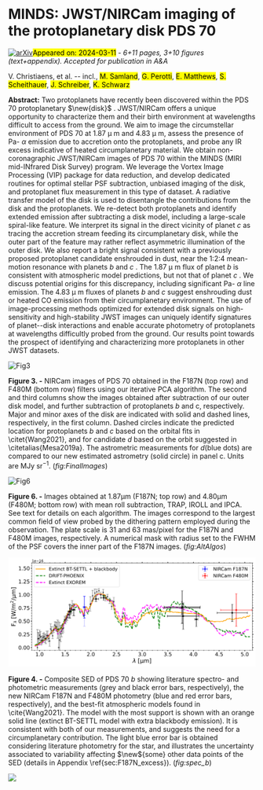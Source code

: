 <div class="macros" style="visibility:hidden;">
$\newcommand{\ensuremath}{}$
$\newcommand{\xspace}{}$
$\newcommand{\object}[1]{\texttt{#1}}$
$\newcommand{\farcs}{{.}''}$
$\newcommand{\farcm}{{.}'}$
$\newcommand{\arcsec}{''}$
$\newcommand{\arcmin}{'}$
$\newcommand{\ion}[2]{#1#2}$
$\newcommand{\textsc}[1]{\textrm{#1}}$
$\newcommand{\hl}[1]{\textrm{#1}}$
$\newcommand{\footnote}[1]{}$
$\newcommand{\ikc}[1]{\textcolor{blue}{\textsf{IK: #1 }}}$
$\newcommand{\vc}[1]{\textcolor{red}{\textbf{VC:} #1}}$
$\newcommand{\gp}[1]{\textcolor{teal}{\textbf{GP:} #1}}$
$\newcommand{\new}[1]{#1}$</div>



<div id="title">

# MINDS: JWST/NIRCam imaging of the protoplanetary disk PDS 70

</div>
<div id="comments">

[![arXiv](https://img.shields.io/badge/arXiv-2403.04855-b31b1b.svg)](https://arxiv.org/abs/2403.04855)<mark>Appeared on: 2024-03-11</mark> -  _6+11 pages, 3+10 figures (text+appendix). Accepted for publication in A&A_

</div>
<div id="authors">

V. Christiaens, et al. -- incl., <mark>M. Samland</mark>, <mark>G. Perotti</mark>, <mark>E. Matthews</mark>, <mark>S. Scheithauer</mark>, <mark>J. Schreiber</mark>, <mark>K. Schwarz</mark>

</div>
<div id="abstract">

**Abstract:** Two protoplanets have recently been discovered within the PDS 70 protoplanetary $\new{disk}$ .    JWST/NIRCam offers a unique opportunity to characterize them and their birth environment at wavelengths difficult to access from the ground. We aim to image the circumstellar environment of PDS 70    at 1.87 $\upmu$ m and 4.83 $\upmu$ m, assess the presence of Pa- $\alpha$ emission due to accretion onto the protoplanets, and probe any IR excess indicative of heated circumplanetary material. We obtain non-coronagraphic JWST/NIRCam images of PDS 70 within the MINDS (MIRI mid-INfrared Disk Survey) program. We leverage the Vortex Image Processing (VIP) package for data reduction, and develop dedicated routines for optimal stellar PSF subtraction, unbiased imaging of the disk, and protoplanet flux measurement in this type of dataset.    A radiative transfer model of the disk is used to disentangle the    contributions from the disk and the protoplanets. We re-detect both protoplanets    and identify extended emission after subtracting a    disk model, including a large-scale spiral-like feature. We interpret its signal in the direct vicinity of planet $c$ as tracing the accretion stream feeding its circumplanetary disk, while the outer part of the feature may rather reflect asymmetric illumination    of the outer disk.    We also report a bright signal consistent with a previously proposed protoplanet candidate enshrouded in dust, near the 1:2:4 mean-motion resonance with planets $b$ and $c$ .    The 1.87 $\upmu$ m flux of planet $b$ is consistent with atmospheric model predictions,    but not that of planet $c$ . We discuss potential origins for this discrepancy, including    significant Pa- $\alpha$ line emission.    The 4.83 $\upmu$ m fluxes of planets $b$ and $c$ suggest    enshrouding dust or heated CO emission from their circumplanetary environment. The use of image-processing methods optimized for extended disk signals on high-sensitivity and high-stability JWST images can uniquely identify signatures of planet--disk interactions and enable accurate photometry of protoplanets at wavelengths difficultly probed from the ground. Our results point towards the prospect of identifying and characterizing more protoplanets in other JWST datasets.

</div>

<div id="div_fig1">

<img src="tmp_2403.04855/./Fig1_v10.png" alt="Fig3" width="100%"/>

**Figure 3. -** 
    NIRCam images of PDS 70 obtained in the F187N (top row) and F480M (bottom row) filters
    using our iterative PCA algorithm.
    The second and third columns show the images obtained after subtraction of our outer disk model,
    and further subtraction of protoplanets $b$ and c, respectively. Major and minor axes of the disk are indicated with solid and dashed lines, respectively, in the first column. Dashed circles indicate the predicted location for protoplanets $b$ and $c$ based on the orbital fits in \citet{Wang2021}, and for candidate $d$ based on the orbit suggested in \citetalias{Mesa2019a}. The astrometric measurements for $d$(blue dots) are compared to our new estimated astrometry (solid circle) in panel c.
    Units are MJy sr$^{-1}$.
     (*fig:FinalImages*)

</div>
<div id="div_fig2">

<img src="tmp_2403.04855/./FigA1_v4.png" alt="Fig6" width="100%"/>

**Figure 6. -** Images obtained at 1.87$\upmu$m (F187N; top row) and 4.80$\upmu$m (F480M; bottom row) with mean roll subtraction,
    TRAP, IROLL and IPCA. See text for details on each algorithm. The images correspond to the largest common field of view probed by the dithering pattern employed during the observation. The plate scale is 31 and 63 mas/pixel for the F187N and F480M images, respectively. A numerical mask with radius set to the FWHM of the PSF covers the inner part of the F187N images.
     (*fig:AltAlgos*)

</div>
<div id="div_fig3">

<img src="tmp_2403.04855/./Fig2_v9.png" alt="Fig4" width="100%"/>

**Figure 4. -** Composite SED of PDS 70 $b$ showing literature spectro- and photometric measurements (grey and black error bars, respectively), the new NIRCam F187N and F480M photometry
(blue and red error bars, respectively), and
the best-fit atmospheric models found in \cite{Wang2021}. The model with the most support is shown with an orange solid line (extinct BT-SETTL model with extra blackbody emission). It is consistent with both of our measurements, and suggests the need for a circumplanetary contribution.
The light blue error bar is obtained
considering literature photometry for the star,
and illustrates the uncertainty associated to variability affecting $\new${some} other data points of the SED (details in Appendix \ref{sec:F187N_excess}).
 (*fig:spec_b*)

</div><div id="qrcode"><img src=https://api.qrserver.com/v1/create-qr-code/?size=100x100&data="https://arxiv.org/abs/2403.04855"></div>